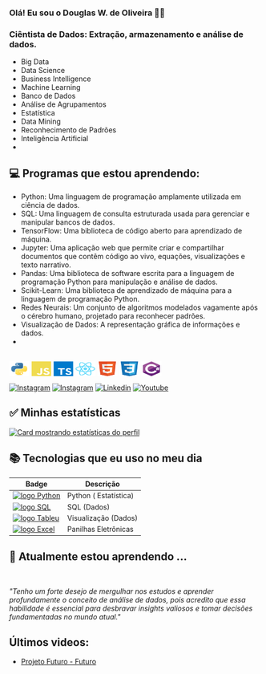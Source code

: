 ### Olá! Eu sou o Douglas W. de Oliveira 👋🏼

### Ciêntista de Dados: Extração, armazenamento e análise de dados.
- Big Data
- Data Science
- Business Intelligence
- Machine Learning
- Banco de Dados
- Análise de Agrupamentos
- Estatística
- Data Mining
- Reconhecimento de Padrões
- Inteligência Artificial
- 
## 💻 Programas que estou aprendendo:

- Python: Uma linguagem de programação amplamente utilizada em ciência de dados.
- SQL: Uma linguagem de consulta estruturada usada para gerenciar e manipular bancos de dados.
- TensorFlow: Uma biblioteca de código aberto para aprendizado de máquina.
- Jupyter: Uma aplicação web que permite criar e compartilhar documentos que contêm código ao vivo, equações, visualizações e texto narrativo.
- Pandas: Uma biblioteca de software escrita para a linguagem de programação Python para manipulação e análise de dados.
- Scikit-Learn: Uma biblioteca de aprendizado de máquina para a linguagem de programação Python.
- Redes Neurais: Um conjunto de algoritmos modelados vagamente após o cérebro humano, projetado para reconhecer padrões.
- Visualização de Dados: A representação gráfica de informações e dados.
- 
<div style="display: inline_block"><br>
   <img align="center" alt="Rafa-Python" height="30" width="40" src="https://raw.githubusercontent.com/devicons/devicon/master/icons/python/python-original.svg">
  <img align="center" alt="Rafa-Js" height="30" width="40" src="https://raw.githubusercontent.com/devicons/devicon/master/icons/javascript/javascript-plain.svg">
  <img align="center" alt="Rafa-Ts" height="30" width="40" src="https://raw.githubusercontent.com/devicons/devicon/master/icons/typescript/typescript-plain.svg">
  <img align="center" alt="Rafa-React" height="30" width="40" src="https://raw.githubusercontent.com/devicons/devicon/master/icons/react/react-original.svg">
  <img align="center" alt="Rafa-HTML" height="30" width="40" src="https://raw.githubusercontent.com/devicons/devicon/master/icons/html5/html5-original.svg">
  <img align="center" alt="Rafa-CSS" height="30" width="40" src="https://raw.githubusercontent.com/devicons/devicon/master/icons/css3/css3-original.svg">
   <img align="center" alt="Rafa-Csharp" height="30" width="40" src="https://raw.githubusercontent.com/devicons/devicon/master/icons/csharp/csharp-original.svg">
</div>

[![Instagram](https://img.shields.io/badge/Instagram-E4405F?style=for-the-badge&logo=instagram&logoColor=white)](https://www.instagram.com/douglaswesley_oliveira/)
[![Instagram](https://img.shields.io/badge/Instagram-E4405F?style=for-the-badge&logo=instagram&logoColor=white)](https://www.instagram.com/douglaswesley_oliveira/)
[![Linkedin](https://img.shields.io/badge/LinkedIn-0077B5?style=for-the-badge&logo=linkedin&logoColor=white)](https://www.linkedin.com/in/douglas-w-a-d-5568991bb/)
[![Youtube](https://img.shields.io/badge/YouTube-FF0000?style=for-the-badge&logo=youtube&logoColor=white)]()

## :white_check_mark: Minhas estatísticas ##

[![Card mostrando estatísticas do perfil](https://github-profile-summary-cards.vercel.app/api/cards/profile-details?username=DouglaswOliveira&theme=solarized_dark)](#)

## :books: Tecnologias que eu uso no meu dia ##
| Badge | Descrição |
| --- | --- |
| [![logo Python](https://img.shields.io/badge/Python-3776AB?style=for-the-badge&logo=python&logoColor=white)](#) | Python ( Estatística) |
| [![logo SQL](https://img.shields.io/badge/MySQL-005C84?style=for-the-badge&logo=mysql&logoColor=white)](#) | SQL (Dados) |
| [![logo Tableu](https://img.shields.io/badge/Tableau-E97627?style=for-the-badge&logo=Tableau&logoColor=white)](#) | Visualização (Dados) |
| [![logo Excel](https://img.shields.io/badge/Microsoft_Excel-217346?style=for-the-badge&logo=microsoft-excel&logoColor=white)](#) | Panilhas Eletrônicas |


<!--https://dev.to/envoy_/150-badges-for-github-pnk#analytics-->
## 🌱 Atualmente estou aprendendo ...

<!--- Ciências de Dados: Extração, armazenamento e análise de dados.
- Big Data
- Data Science
- Business Intelligence
- Machine Learning
- Banco de Dados
- Análise de Agrupamentos
- Estatística
- Data Mining
- Reconhecimento de Padrões
- Inteligência Artificial

## 💻 Programas que estou aprendendo:

- Python: Uma linguagem de programação amplamente utilizada em ciência de dados.
- SQL: Uma linguagem de consulta estruturada usada para gerenciar e manipular bancos de dados.
- TensorFlow: Uma biblioteca de código aberto para aprendizado de máquina.
- Jupyter: Uma aplicação web que permite criar e compartilhar documentos que contêm código ao vivo, equações, visualizações e texto narrativo.
- Pandas: Uma biblioteca de software escrita para a linguagem de programação Python para manipulação e análise de dados.
- Scikit-Learn: Uma biblioteca de aprendizado de máquina para a linguagem de programação Python.
- Redes Neurais: Um conjunto de algoritmos modelados vagamente após o cérebro humano, projetado para reconhecer padrões.
- Visualização de Dados: A representação gráfica de informações e dados.-->

         
          
</div><br/>

_"Tenho um forte desejo de mergulhar nos estudos e aprender profundamente o conceito de análise de dados, pois acredito que essa habilidade é essencial para desbravar insights valiosos e tomar decisões fundamentadas no mundo atual."_


<!--![Top Langs](https://github-readme-stats.vercel.app/api/top-langs/?username=DouglaswOliveira&layout=compact)-->

## Últimos videos:
- [Projeto Futuro - Futuro](https://www.youtube.com)

